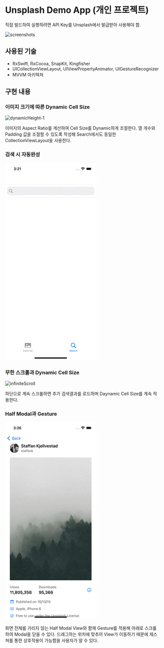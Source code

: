 # Unsplash Demo App (개인 프로젝트)

직접 빌드하여 실행하려면 API Key를 Unsplash에서 발급받아 사용해야 함. 

![screenshots](Screenshots/screenshots.png)

## 사용된 기술

- RxSwift, RxCocoa, SnapKit, Kingfisher
- UICollectionViewLayout, UIViewPropertyAnimator, UIGestureRecognizer
- MVVM 아키텍쳐

## 구현 내용

### 이미지 크기에 따른 Dynamic Cell Size

![dynamicHeight-1](Screenshots/dynamicHeight-1.gif)

이미지의 Aspect Ratio를 계산하여 Cell Size를 Dynamic하게 조절한다. 열 개수와 Padding 값을 조절할 수 있도록 작성해 Search에서도 동일한 CollectionViewLayout을 사용한다.

### 검색 시 자동완성

![autocomplete](Screenshots/autocomplete.gif)

### 무한 스크롤과 Dynamic Cell Size

![infiniteScroll](Screenshots/infiniteScroll.gif)

하단으로 계속 스크롤하면 추가 검색결과를 로드하며 Daynamic Cell Size를 계속 적용한다.

### Half Modal과 Gesture

![halfModalWithGesture](Screenshots/halfModalWithGesture.gif)

화면 전체를 가리지 않는 Half Modal View와 함께 Gesture를 적용해 아래로 스크롤하여 Modal을 닫을 수 있다. 드래그하는 위치에 맞추어 View가 이동하기 때문에 제스쳐를 통한 상호작용이 가능함을 사용자가 알 수 있다.
